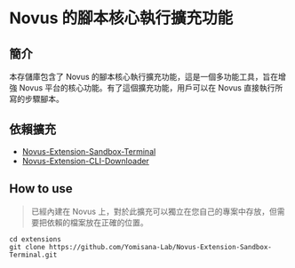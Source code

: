 # Novus 的腳本核心執行擴充功能

## 簡介

本存儲庫包含了 Novus 的腳本核心執行擴充功能，這是一個多功能工具，旨在增強 Novus 平台的核心功能。有了這個擴充功能，用戶可以在 Novus 直接執行所寫的步驟腳本。

<!-- ## 功能

- **獨家沙盒環境**: 將 Novus 限制在僅在沙盒終端環境中運行，確保安全性和隔離性。
- **附加環境變量的腳本執行**: 允許腳本指定額外的環境變量，以在沙盒模式下執行。
- **無性能損失**: 確保在沙盒環境中運行時沒有性能下降問題。
- **Windows 平台兼容性**: 目前僅與 Windows 平台兼容。 -->

## 依賴擴充

- [Novus-Extension-Sandbox-Terminal](https://github.com/Yomisana-Lab/Novus-Extension-Sandbox-Terminal.git)
- [Novus-Extension-CLI-Downloader](https://github.com/Yomisana-Lab/Novus-Extension-CLI-Downloader.git)

## How to use
> 已經內建在 Novus 上，對於此擴充可以獨立在您自己的專案中存放，但需要把依賴的檔案放在正確的位置。
```
cd extensions
git clone https://github.com/Yomisana-Lab/Novus-Extension-Sandbox-Terminal.git
```
